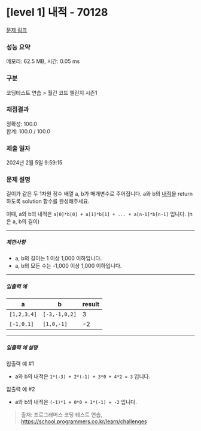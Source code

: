 # [level 1] 내적 - 70128 

[문제 링크](https://school.programmers.co.kr/learn/courses/30/lessons/70128) 

### 성능 요약

메모리: 62.5 MB, 시간: 0.05 ms

### 구분

코딩테스트 연습 > 월간 코드 챌린지 시즌1

### 채점결과

정확성: 100.0<br/>합계: 100.0 / 100.0

### 제출 일자

2024년 2월 5일 9:59:15

### 문제 설명

<p>길이가 같은 두 1차원 정수 배열 a, b가 매개변수로 주어집니다. a와 b의 <a href="https://en.wikipedia.org/wiki/Dot_product" target="_blank" rel="noopener">내적</a>을 return 하도록 solution 함수를 완성해주세요.</p>

<p>이때, a와 b의 내적은 <code>a[0]*b[0] + a[1]*b[1] + ... + a[n-1]*b[n-1]</code> 입니다. (n은 a, b의 길이)</p>

<hr>

<h5>제한사항</h5>

<ul>
<li>a, b의 길이는 1 이상 1,000 이하입니다.</li>
<li>a, b의 모든 수는 -1,000 이상 1,000 이하입니다.</li>
</ul>

<hr>

<h5>입출력 예</h5>
<table class="table">
        <thead><tr>
<th>a</th>
<th>b</th>
<th>result</th>
</tr>
</thead>
        <tbody><tr>
<td><code>[1,2,3,4]</code></td>
<td><code>[-3,-1,0,2]</code></td>
<td>3</td>
</tr>
<tr>
<td><code>[-1,0,1]</code></td>
<td><code>[1,0,-1]</code></td>
<td>-2</td>
</tr>
</tbody>
      </table>
<hr>

<h5>입출력 예 설명</h5>

<p>입출력 예 #1</p>

<ul>
<li>a와 b의 내적은 <code>1*(-3) + 2*(-1) + 3*0 + 4*2 = 3</code> 입니다.</li>
</ul>

<p>입출력 예 #2</p>

<ul>
<li>a와 b의 내적은 <code>(-1)*1 + 0*0 + 1*(-1) = -2</code> 입니다.</li>
</ul>


> 출처: 프로그래머스 코딩 테스트 연습, https://school.programmers.co.kr/learn/challenges
